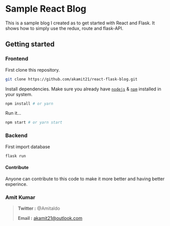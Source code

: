 # Sample React Blog

This is a sample blog I created as to get started with React and Flask.
It shows how to simply use the redux, route and flask-API.

## Getting started

### Frontend

First clone this repository.

```bash
git clone https://github.com/akamit21/react-flask-blog.git
```

Install dependencies. Make sure you already have [`nodejs`](https://nodejs.org/en/) & [`npm`](https://www.npmjs.com/) installed in your system.

```bash
npm install # or yarn
```

Run it...

```bash
npm start # or yarn start
```

### Backend

First import database

```bash
flask run
```

#### Contribute

Anyone can contribute to this code to make it more better and having better experince.

### Amit Kumar

> **Twitter :** @Amitaldo
>
> **Email :** akamit21@outlook.com
